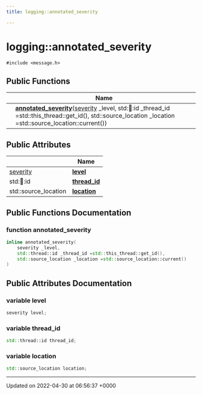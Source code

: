 ```yaml
---
title: logging::annotated_severity

---
```


# logging::annotated_severity






`#include <message.h>`

## Public Functions

|                | Name           |
| -------------- | -------------- |
| | **[annotated_severity](Classes/structlogging_1_1annotated__severity.md#function-annotated-severity)**([severity](Namespaces/namespacelogging.md#enum-severity) _level, std::thread::id _thread_id =std::this_thread::get_id(), std::source_location _location =std::source_location::current()) |

## Public Attributes

|                | Name           |
| -------------- | -------------- |
| [severity](Namespaces/namespacelogging.md#enum-severity) | **[level](Classes/structlogging_1_1annotated__severity.md#variable-level)**  |
| std::thread::id | **[thread_id](Classes/structlogging_1_1annotated__severity.md#variable-thread-id)**  |
| std::source_location | **[location](Classes/structlogging_1_1annotated__severity.md#variable-location)**  |

## Public Functions Documentation

### function annotated_severity

```cpp
inline annotated_severity(
    severity _level,
    std::thread::id _thread_id =std::this_thread::get_id(),
    std::source_location _location =std::source_location::current()
)
```


## Public Attributes Documentation

### variable level

```cpp
severity level;
```


### variable thread_id

```cpp
std::thread::id thread_id;
```


### variable location

```cpp
std::source_location location;
```


-------------------------------

Updated on 2022-04-30 at 06:56:37 +0000